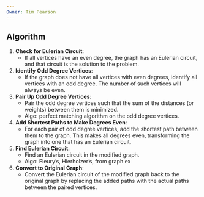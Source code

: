```yaml
---
Owner: Tim Pearson
---
```

  
## Algorithm
1. **Check for Eulerian Circuit**:
    - If all vertices have an even degree, the graph has an Eulerian circuit, and that circuit is the solution to the problem.
2. **Identify Odd Degree Vertices**:
    - If the graph does not have all vertices with even degrees, identify all vertices with an odd degree. The number of such vertices will always be even.
3. **Pair Up Odd Degree Vertices**:
    - Pair the odd degree vertices such that the sum of the distances (or weights) between them is minimized.
    - Algo: perfect matching algorithm on the odd degree vertices.
4. **Add Shortest Paths to Make Degrees Even**:
    - For each pair of odd degree vertices, add the shortest path between them to the graph. This makes all degrees even, transforming the graph into one that has an Eulerian circuit.
5. **Find Eulerian Circuit**:
    - Find an Eulerian circuit in the modified graph.
    - Algo: Fleury’s, Hierholzer’s, from graph ex
6. **Convert to Original Graph**:
    - Convert the Eulerian circuit of the modified graph back to the original graph by replacing the added paths with the actual paths between the paired vertices.